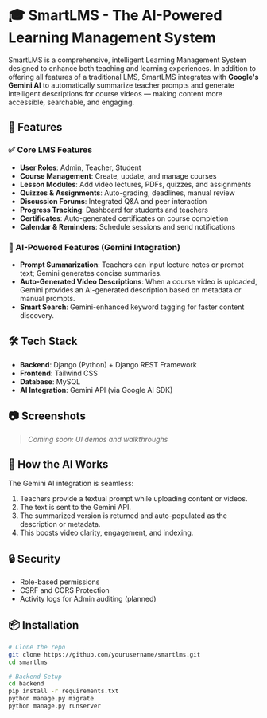 # 🎓 SmartLMS - The AI-Powered Learning Management System

SmartLMS is a comprehensive, intelligent Learning Management System designed to enhance both teaching and learning experiences. In addition to offering all features of a traditional LMS, SmartLMS integrates with **Google's Gemini AI** to automatically summarize teacher prompts and generate intelligent descriptions for course videos — making content more accessible, searchable, and engaging.

## 🚀 Features

### ✅ Core LMS Features
- **User Roles**: Admin, Teacher, Student
- **Course Management**: Create, update, and manage courses
- **Lesson Modules**: Add video lectures, PDFs, quizzes, and assignments
- **Quizzes & Assignments**: Auto-grading, deadlines, manual review
- **Discussion Forums**: Integrated Q&A and peer interaction
- **Progress Tracking**: Dashboard for students and teachers
- **Certificates**: Auto-generated certificates on course completion
- **Calendar & Reminders**: Schedule sessions and send notifications

### 🤖 AI-Powered Features (Gemini Integration)
- **Prompt Summarization**: Teachers can input lecture notes or prompt text; Gemini generates concise summaries.
- **Auto-Generated Video Descriptions**: When a course video is uploaded, Gemini provides an AI-generated description based on metadata or manual prompts.
- **Smart Search**: Gemini-enhanced keyword tagging for faster content discovery.

## 🛠️ Tech Stack

- **Backend**: Django (Python) + Django REST Framework
- **Frontend**: Tailwind CSS
- **Database**: MySQL
- **AI Integration**: Gemini API (via Google AI SDK)



## 📷 Screenshots

> _Coming soon: UI demos and walkthroughs_

## 🧠 How the AI Works

The Gemini AI integration is seamless:
1. Teachers provide a textual prompt while uploading content or videos.
2. The text is sent to the Gemini API.
3. The summarized version is returned and auto-populated as the description or metadata.
4. This boosts video clarity, engagement, and indexing.

## 🔒 Security

- Role-based permissions
- CSRF and CORS Protection
- Activity logs for Admin auditing (planned)

## 📦 Installation

```bash
# Clone the repo
git clone https://github.com/yourusername/smartlms.git
cd smartlms

# Backend Setup
cd backend
pip install -r requirements.txt
python manage.py migrate
python manage.py runserver


